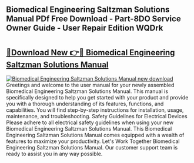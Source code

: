 ## Biomedical Engineering Saltzman Solutions Manual PDf Free Download - Part-8DO Service Owner Guide - User Repair Edition WQDrk

# <h2><a href="http://bc68846.oget.top/?id=Biomedical+Engineering+Saltzman+Solutions+Manual">🔗Download New 👉🔴 Biomedical Engineering Saltzman Solutions Manual</a></h2>

[![Biomedical Engineering Saltzman Solutions Manual new download](https://i.imgur.com/5g1atiW.png)](http://bc68846.oget.top/?id=Biomedical+Engineering+Saltzman+Solutions+Manual)
Greetings and welcome to the user manual for your newly assembled Biomedical Engineering Saltzman Solutions Manual. This manual is specifically designed to help you get started with your product and provide you with a thorough understanding of its features, functions, and capabilities. You will find step-by-step instructions for installation, usage, maintenance, and troubleshooting. Safety Guidelines for Electrical Devices Please adhere to all electrical safety guidelines when using your new Biomedical Engineering Saltzman Solutions Manual. This Biomedical Engineering Saltzman Solutions Manual comes equipped with a wealth of features to maximize your productivity. Let's Work Together Biomedical Engineering Saltzman Solutions Manual. Our customer support team is ready to assist you in any way possible.
